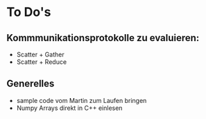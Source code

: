 # To Do's

## Kommmunikationsprotokolle zu evaluieren:

- Scatter + Gather
- Scatter + Reduce

## Generelles

- sample code vom Martin zum Laufen bringen
- Numpy Arrays direkt in C++ einlesen